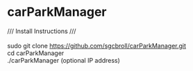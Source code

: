 # carParkManager

/// Install Instructions /// \
\
sudo git clone https://github.com/sgcbroll/carParkManager.git \
cd carParkManager \
./carParkManager (optional IP address)
